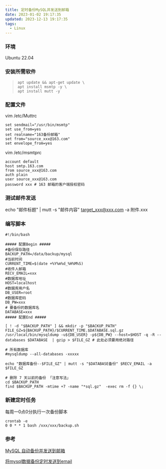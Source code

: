```yaml
---
title: 定时备份MySQL并发送到邮箱
date: 2023-01-02 19:17:35
updated: 2023-12-13 19:17:35
tags:
  - Linux
---
```

### 环境

Ubuntu 22.04

### 安装所需软件

> ```
> apt update && apt-get update \
> apt install msmtp -y \ 
> apt install mutt -y
> ```

### 配置文件

vim /etc/Muttrc

```
set sendmail="/usr/bin/msmtp"
set use_from=yes
set realname="163备份邮箱"
set from="source_xxx@163.com"
set envelope_from=yes
```

vim /etc/msmtprc

```
account default
host smtp.163.com
from source_xxx@163.com
auth plain
user source_xxx@163.com
password xxx # 163 邮箱的客户端授权密码
```

### 测试邮件发送

echo "邮件标题" | mutt -s "邮件内容" target_xxx@xxx.com -a 附件.xxx

### 编写脚本

```
#!/bin/bash

##### 配置Begin #####
#备份保存路径
BACKUP_PATH=/data/backup/mysql
#当前时间
CURRENT_TIME=$(date +%Y%m%d_%H%M%S)
#收件人邮箱
RECV_EMAIL=xxx
#数据库地址
HOST=localhost
#数据库用户名
DB_USER=root
#数据库密码
DB_PW=xxx
# 要备份的数据库名
DATABASE=xxx
##### 配置End #####

[ ! -d "$BACKUP_PATH" ] && mkdir -p "$BACKUP_PATH"
FILE_GZ=${BACKUP_PATH}/$CURRENT_TIME.$DATABASE.sql.gz
/usr/local/bin/mysqldump -u${DB_USER} -p${DB_PW} --host=$HOST -q -R --databases $DATABASE  | gzip > $FILE_GZ # 此处必须要用绝对路径

# 所有数据库
#mysqldump --all-databases -xxxxx

echo "数据库备份--$FILE_GZ" | mutt -s "$DATABASE备份" $RECV_EMAIL -a $FILE_GZ

# 删除 7 天以前的备份 「注意写法」
cd $BACKUP_PATH
find $BACKUP_PATH -mtime +7 -name "*sql.gz"  -exec rm -f {} \;
```

### 新建定时任务

每周一0点0分执行一次备份脚本

```
crontab -e
0 0 * * 1 bash /xxx/xxx/backup.sh
```

### 参考

[MySQL 自动备份并发送到邮箱](https://learnku.com/articles/13342/mysql-auto-backup-and-send-to-mailbox)

[将mysql数据备份定时发送到email](https://l1905.github.io/%E8%BF%90%E7%BB%B4/2020/06/05/mysql_backup_by_email/)